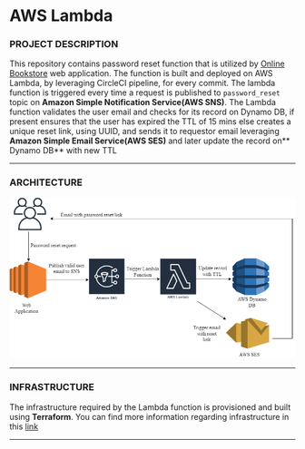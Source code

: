 # AWS Lambda

### PROJECT DESCRIPTION

This repository contains password reset function that is utilized by [Online Bookstore](https://github.com/V-Abhishek/online-bookstore) web application. The function is built and deployed on AWS Lambda, by leveraging CircleCI pipeline, for every commit. The lambda function is triggered every time a request is published to `password_reset` topic on **Amazon Simple Notification Service(AWS SNS)**. The Lambda function validates the user email and checks for its record on Dynamo DB, if present ensures that the user has expired the TTL of 15 mins else creates a unique reset link, using UUID, and sends it to requestor email leveraging **Amazon Simple Email Service(AWS SES)** and later update the record on** Dynamo DB** with new TTL  

---

### ARCHITECTURE

<img alt="Lambda" src="https://github.com/V-Abhishek/aws-lambda/blob/main/images/Lambda.png" />

---

### INFRASTRUCTURE

The infrastructure required by the Lambda function is provisioned and built using **Terraform**. You can find more information regarding infrastructure in this [link](https://github.com/V-Abhishek/aws-infrastructure)

---

